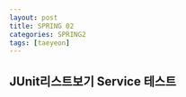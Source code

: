```yaml
---
layout: post
title: SPRING 02
categories: SPRING2
tags: [taeyeon]
---
```



## JUnit리스트보기 Service 테스트

